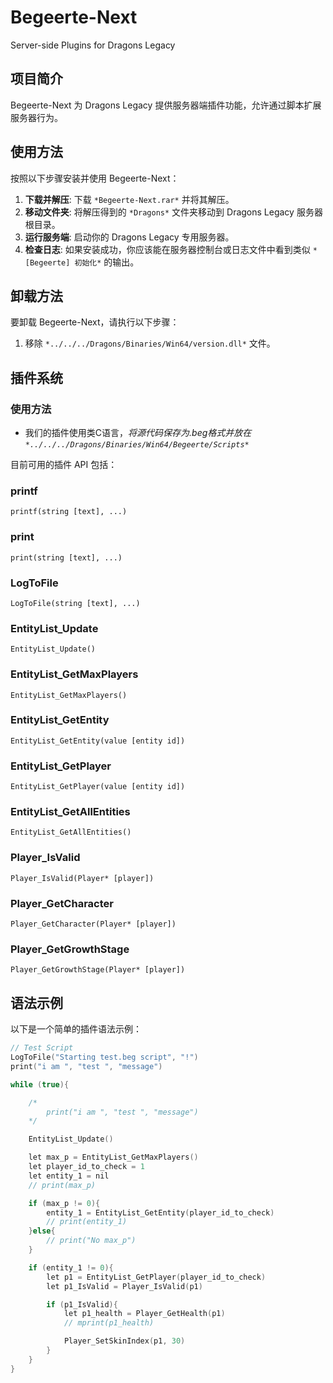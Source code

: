 # Begeerte-Next

Server-side Plugins for Dragons Legacy

## 项目简介

Begeerte-Next 为 Dragons Legacy 提供服务器端插件功能，允许通过脚本扩展服务器行为。

## 使用方法

按照以下步骤安装并使用 Begeerte-Next：

1.  **下载并解压**: 下载 `*Begeerte-Next.rar*` 并将其解压。
2.  **移动文件夹**: 将解压得到的 `*Dragons*` 文件夹移动到 Dragons Legacy 服务器根目录。
3.  **运行服务端**: 启动你的 Dragons Legacy 专用服务器。
4.  **检查日志**: 如果安装成功，你应该能在服务器控制台或日志文件中看到类似 `*[Begeerte] 初始化*` 的输出。

## 卸载方法

要卸载 Begeerte-Next，请执行以下步骤：

1. 移除 `*../../../Dragons/Binaries/Win64/version.dll*` 文件。

## 插件系统

### 使用方法

* 我们的插件使用类C语言，*将源代码保存为.beg格式并放在 `*../../../Dragons/Binaries/Win64/Begeerte/Scripts*`*

目前可用的插件 API 包括：

### printf
```
printf(string [text], ...)
```

### print
```
print(string [text], ...)
```

### LogToFile
```
LogToFile(string [text], ...)
```

### EntityList_Update
```
EntityList_Update()
```

### EntityList_GetMaxPlayers
```
EntityList_GetMaxPlayers()
```

### EntityList_GetEntity
```
EntityList_GetEntity(value [entity id])
```

### EntityList_GetPlayer
```
EntityList_GetPlayer(value [entity id])
```

### EntityList_GetAllEntities
```
EntityList_GetAllEntities()
```

### Player_IsValid
```
Player_IsValid(Player* [player])
```

### Player_GetCharacter
```
Player_GetCharacter(Player* [player])
```

### Player_GetGrowthStage
```
Player_GetGrowthStage(Player* [player])
```

## 语法示例

以下是一个简单的插件语法示例：

```c
// Test Script
LogToFile("Starting test.beg script", "!")
print("i am ", "test ", "message")

while (true){

    /*
        print("i am ", "test ", "message")
    */

    EntityList_Update()

    let max_p = EntityList_GetMaxPlayers()
    let player_id_to_check = 1
    let entity_1 = nil
    // print(max_p)

    if (max_p != 0){
        entity_1 = EntityList_GetEntity(player_id_to_check)
        // print(entity_1)
    }else{
        // print("No max_p")
    }

    if (entity_1 != 0){
        let p1 = EntityList_GetPlayer(player_id_to_check)
        let p1_IsValid = Player_IsValid(p1)

        if (p1_IsValid){
            let p1_health = Player_GetHealth(p1)
            // mprint(p1_health)

            Player_SetSkinIndex(p1, 30)
        }
    }
}
